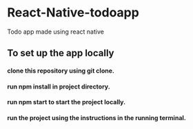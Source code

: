 # React-Native-todoapp
Todo app made using react native

## To set up the app locally

#### clone this repository using git clone.<br/>
#### run npm install in project directory.<br/>
#### run npm start to start the project locally.<br/>
#### run the project using the instructions in the running terminal.
